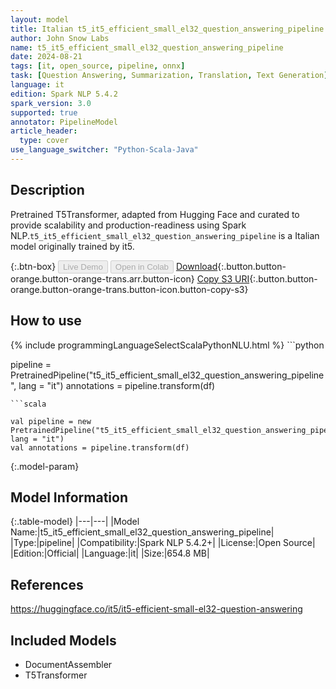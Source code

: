 ```yaml
---
layout: model
title: Italian t5_it5_efficient_small_el32_question_answering_pipeline pipeline T5Transformer from it5
author: John Snow Labs
name: t5_it5_efficient_small_el32_question_answering_pipeline
date: 2024-08-21
tags: [it, open_source, pipeline, onnx]
task: [Question Answering, Summarization, Translation, Text Generation]
language: it
edition: Spark NLP 5.4.2
spark_version: 3.0
supported: true
annotator: PipelineModel
article_header:
  type: cover
use_language_switcher: "Python-Scala-Java"
---
```


## Description

Pretrained T5Transformer, adapted from Hugging Face and curated to provide scalability and production-readiness using Spark NLP.`t5_it5_efficient_small_el32_question_answering_pipeline` is a Italian model originally trained by it5.

{:.btn-box}
<button class="button button-orange" disabled>Live Demo</button>
<button class="button button-orange" disabled>Open in Colab</button>
[Download](https://s3.amazonaws.com/auxdata.johnsnowlabs.com/public/models/t5_it5_efficient_small_el32_question_answering_pipeline_it_5.4.2_3.0_1724217136135.zip){:.button.button-orange.button-orange-trans.arr.button-icon}
[Copy S3 URI](s3://auxdata.johnsnowlabs.com/public/models/t5_it5_efficient_small_el32_question_answering_pipeline_it_5.4.2_3.0_1724217136135.zip){:.button.button-orange.button-orange-trans.button-icon.button-copy-s3}

## How to use



<div class="tabs-box" markdown="1">
{% include programmingLanguageSelectScalaPythonNLU.html %}
```python

pipeline = PretrainedPipeline("t5_it5_efficient_small_el32_question_answering_pipeline", lang = "it")
annotations =  pipeline.transform(df)   

```
```scala

val pipeline = new PretrainedPipeline("t5_it5_efficient_small_el32_question_answering_pipeline", lang = "it")
val annotations = pipeline.transform(df)

```
</div>

{:.model-param}
## Model Information

{:.table-model}
|---|---|
|Model Name:|t5_it5_efficient_small_el32_question_answering_pipeline|
|Type:|pipeline|
|Compatibility:|Spark NLP 5.4.2+|
|License:|Open Source|
|Edition:|Official|
|Language:|it|
|Size:|654.8 MB|

## References

https://huggingface.co/it5/it5-efficient-small-el32-question-answering

## Included Models

- DocumentAssembler
- T5Transformer